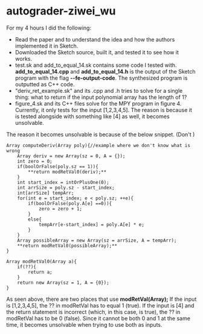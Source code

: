 # autograder-ziwei_wu

For my 4 hours I did the following:
- Read the paper and to understand the idea and how the authors implemented it in Sketch.
- Downloaded the Sketch source, built it, and tested it to see how it works.
- test.sk and add_to_equal_14.sk contains some code I tested with. **add_to_equal_14.cpp** and **add_to_equal_14.h** is the output of the Sketch program with the flag **--fe-output-code**. The synthesized program is outputted as C++ code.
- "deriv_ret_example.sk" and its .cpp and .h tries to solve for a single thing: what to return if the input polynomial array has the length of 1?
- figure_4.sk and its C++ files solve for the MPY program in figure 4. Currently, it only tests for the input [1,2,3,4,5]. The reason is because it is tested alongside with something like [4] as well, it becomes unsolvable.

The reason it becomes unsolvable is because of the below snippet. (Don't )

```
Array computeDeriv(Array poly){//example where we don't know what is wrong  
    Array deriv = new Array(sz = 0, A = {});  
    int zero = 0;  
    if(boolOrFalse(poly.sz == 1)){  
        **return modRetVal0(deriv);**  
    }  
    int start_index = intOrPlusOne(0);  
    int arrSize = poly.sz - start_index;  
    int[arrSize] tempArr;  
    for(int e = start_index; e < poly.sz; ++e){  
        if(boolOrFalse(poly.A[e] ==0)){  
            zero = zero + 1;  
        }  
        else{  
            tempArr[e-start_index] = poly.A[e] * e;  
        }  
    }  
    Array possibleArray = new Array(sz = arrSize, A = tempArr);  
    **return modRetVal0(possibleArray);**  
}  
  
Array modRetVal0(Array a){  
    if(??){  
        return a;  
    }  
    return new Array(sz = 1, A = {0});  
}  
```

As seen above, there are two places that use **modRetVal(Array);**
If the input is [1,2,3,4,5], the ?? in modRetVal has to equal 1 (true). If the input is [4] and the return statement is incorrect (which, in this case, is true), the ?? in modRetVal has to be 0 (false). Since it cannot be both 0 and 1 at the same time, it becomes unsolvable when trying to use both as inputs.
